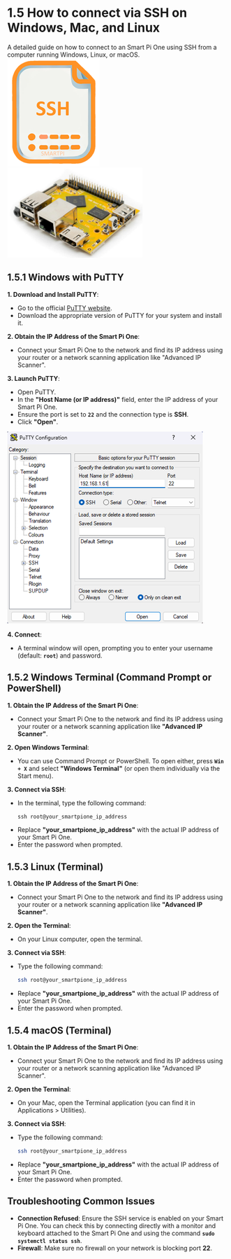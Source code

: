 # 1.5 How to connect via SSH on Windows, Mac, and Linux

A detailed guide on how to connect to an Smart Pi One using SSH from a computer running Windows, Linux, or macOS. 
![Smart PI One - SSH](../../img/SmartPi/SmartPi_Connect_Ssh/SmartPi_Connect_Ssh_1.png)
<img src="../../img/SmartPi/Connect_Ssh/connect_ssh_smart_pi_one_1.png" alt="Smartpad rotation screen 1" width="310">

## 1.5.1 Windows with PuTTY

**1. Download and Install PuTTY**:
   - Go to the official [PuTTY website](https://www.chiark.greenend.org.uk/~sgtatham/putty/latest.html).
   - Download the appropriate version of PuTTY for your system and install it.

**2. Obtain the IP Address of the Smart Pi One**:
   - Connect your Smart Pi One to the network and find its IP address using your router or a network scanning application like "Advanced IP Scanner".

**3. Launch PuTTY**:
   - Open PuTTY.
   - In the **"Host Name (or IP address)"** field, enter the IP address of your Smart Pi One.
   - Ensure the port is set to **`22`** and the connection type is **SSH**.
   - Click **"Open"**.

   ![Smart pi one - Connect ssh](/img/SmartPi/Connect_Ssh/connect_ssh_smart_pi_one_2.png)

**4. Connect**:
   - A terminal window will open, prompting you to enter your username (default: **`root`**) and password.

## 1.5.2 Windows Terminal (Command Prompt or PowerShell)

**1. Obtain the IP Address of the Smart Pi One**:
   - Connect your Smart Pi One to the network and find its IP address using your router or a network scanning application like **"Advanced IP Scanner"**.

**2. Open Windows Terminal**:
   - You can use Command Prompt or PowerShell. To open either, press **`Win + X`** and select **"Windows Terminal"** (or open them individually via the Start menu).

**3. Connect via SSH**:
   - In the terminal, type the following command:
     ```powershell
     ssh root@your_smartpione_ip_address
     ```
   - Replace **"your_smartpione_ip_address"** with the actual IP address of your Smart Pi One.
   - Enter the password when prompted.


## 1.5.3 Linux (Terminal)

**1. Obtain the IP Address of the Smart Pi One**:
   - Connect your Smart Pi One to the network and find its IP address using your router or a network scanning application like **"Advanced IP Scanner"**.

**2. Open the Terminal**:
   - On your Linux computer, open the terminal.

**3. Connect via SSH**:
   - Type the following command:
     ```bash
     ssh root@your_smartpione_ip_address
     ```
   - Replace **"your_smartpione_ip_address"** with the actual IP address of your Smart Pi One.
   - Enter the password when prompted.

## 1.5.4 macOS (Terminal)

**1. Obtain the IP Address of the Smart Pi One**:
   - Connect your Smart Pi One to the network and find its IP address using your router or a network scanning application like "Advanced IP Scanner".

**2. Open the Terminal**:
   - On your Mac, open the Terminal application (you can find it in Applications > Utilities).

**3. Connect via SSH**:
   - Type the following command:
     ```bash
     ssh root@your_smartpione_ip_address
     ```
   - Replace **"your_smartpione_ip_address"** with the actual IP address of your Smart Pi One.
   - Enter the password when prompted.

## Troubleshooting Common Issues

- **Connection Refused**: Ensure the SSH service is enabled on your Smart Pi One. You can check this by connecting directly with a monitor and keyboard attached to the Smart Pi One and using the command **`sudo systemctl status ssh`**.
- **Firewall**: Make sure no firewall on your network is blocking port **22**.


